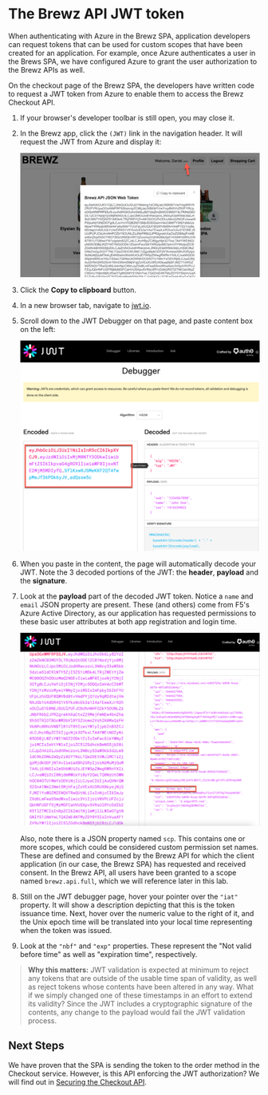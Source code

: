 # The Brewz API JWT token

When authenticating with Azure in the Brewz SPA, application developers can request tokens that can be used for custom scopes that have been created for an application. For example, once Azure authenticates a user in the Brews SPA, we have configured Azure to grant the user authorization to the Brewz APIs as well.

On the checkout page of the Brewz SPA, the developers have written code to request a JWT token from Azure to enable them to access the Brewz Checkout API.

1. If your browser's developer toolbar is still open, you may close it.

1. In the Brewz app, click the `(JWT)` link in the navigation header. It will request the JWT from Azure and display it:

    <img src="../assets/spa_jwt.png" alt="Inspecting JWT" width="650"/>

1. Click the **Copy to clipboard** button.

1. In a new browser tab, navigate to [jwt.io](https://jwt.io).

1. Scroll down to the JWT Debugger on that page, and paste content box on the left:

    <img src="../assets/jwt_io_debugger.png" alt="JWT debugger" width="650"/>

1. When you paste in the content, the page will automatically decode your JWT. Note the 3 decoded portions of the JWT: the **header**, **payload** and the **signature**.

1. Look at the **payload** part of the decoded JWT token. Notice a `name` and `email` JSON property are present. These (and others) come from F5's Azure Active Directory, as our application has requested permissions to these basic user attributes at both app registration and login time.

    <img src="../assets/jwt_io_payload.png" alt="JWT debugger" width="650"/>

    Also, note there is a JSON property named `scp`. This contains one or more scopes, which could be considered custom permission set names. These are defined and consumed by the Brewz API for which the client application (in our case, the Brewz SPA) has requested and received consent. In the Brewz API, all users have been granted to a scope named `brewz.api.full`, which we will reference later in this lab.

1. Still on the JWT debugger page, hover your pointer over the `"iat"` property. It will show a description depicting that this is the token issuance time. Next, hover over the numeric value to the right of it, and the Unix epoch time will be translated into your local time representing when the token was issued.

1. Look at the `"nbf"` and `"exp"` properties. These represent the "Not valid before time" as well as "expiration time", respectively.

> **Why this matters:** JWT validation is expected at minimum to reject any tokens that are outside of the usable time span of validity, as well as reject tokens whose contents have been altered in any way. What if we simply changed one of these timestamps in an effort to extend its validity? Since the JWT includes a cryptographic signature of the contents, any change to the payload would fail the JWT validation process.

## Next Steps

We have proven that the SPA is sending the token to the order method in the Checkout service. However, is this API enforcing the JWT authorization? We will find out in [Securing the Checkout API](securing-checkout.md).
